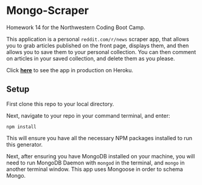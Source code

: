 # Mongo-Scraper
Homework 14 for the Northwestern Coding Boot Camp.

This application is a personal `reddit.com/r/news` scraper app, that allows you to grab articles published on the front page, displays them, and then allows you to save them to your personal collection. You can then comment on articles in your saved collection, and delete them as you please.

Click [**here**](https://whispering-forest-18699.herokuapp.com/) to see the app in production on Heroku.

## Setup

First clone this repo to your local directory.

Next, navigate to your repo in your command terminal, and enter:

`npm install`

This will ensure you have all the necessary NPM packages installed to run this generator.

Next, after ensuring you have MongoDB installed on your machine, you will need to run MongoDB Daemon with  `mongod` in the terminal, and `mongo` in another terminal window. This app uses Mongoose in order to schema Mongo.
